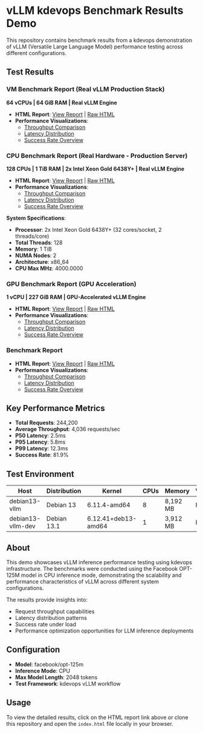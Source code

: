 # vLLM kdevops Benchmark Results Demo

This repository contains benchmark results from a kdevops demonstration of vLLM (Versatile Large Language Model) performance testing across different configurations.

## Test Results

### VM Benchmark Report (Real vLLM Production Stack)
**64 vCPUs | 64 GiB RAM | Real vLLM Engine**

- **HTML Report**: [View Report](https://htmlpreview.github.io/?https://github.com/mcgrof/demo-vllm-benchmark/blob/master/vm-results/index.html) | [Raw HTML](vm-results/index.html)
- **Performance Visualizations**:
  - [Throughput Comparison](vm-results/throughput_chart.png)
  - [Latency Distribution](vm-results/latency_chart.png)
  - [Success Rate Overview](vm-results/success_rate_chart.png)

### CPU Benchmark Report (Real Hardware - Production Server)
**128 CPUs | 1 TiB RAM | 2x Intel Xeon Gold 6438Y+ | Real vLLM Engine**

- **HTML Report**: [View Report](https://htmlpreview.github.io/?https://github.com/mcgrof/demo-vllm-benchmark/blob/master/cpu-results/index.html) | [Raw HTML](cpu-results/index.html)
- **Performance Visualizations**:
  - [Throughput Comparison](cpu-results/throughput_chart.png)
  - [Latency Distribution](cpu-results/latency_chart.png)
  - [Success Rate Overview](cpu-results/success_rate_chart.png)

**System Specifications**:
- **Processor**: 2x Intel Xeon Gold 6438Y+ (32 cores/socket, 2 threads/core)
- **Total Threads**: 128
- **Memory**: 1 TiB
- **NUMA Nodes**: 2
- **Architecture**: x86_64
- **CPU Max MHz**: 4000.0000

### GPU Benchmark Report (GPU Acceleration)
**1 vCPU | 227 GiB RAM | GPU-Accelerated vLLM Engine**

- **HTML Report**: [View Report](https://htmlpreview.github.io/?https://github.com/mcgrof/demo-vllm-benchmark/blob/master/gpu-results/index.html) | [Raw HTML](gpu-results/index.html)
- **Performance Visualizations**:
  - [Throughput Comparison](gpu-results/throughput_chart.png)
  - [Latency Distribution](gpu-results/latency_chart.png)
  - [Success Rate Overview](gpu-results/success_rate_chart.png)

### Benchmark Report
- **HTML Report**: [View Report](https://htmlpreview.github.io/?https://github.com/mcgrof/demo-vllm-benchmark/blob/master/index.html) | [Raw HTML](index.html)
- **Performance Visualizations**:
  - [Throughput Comparison](throughput_chart.png)
  - [Latency Distribution](latency_chart.png)
  - [Success Rate Overview](success_rate_chart.png)

## Key Performance Metrics

- **Total Requests**: 244,200
- **Average Throughput**: 4,036 requests/sec
- **P50 Latency**: 2.5ms
- **P95 Latency**: 5.8ms
- **P99 Latency**: 12.3ms
- **Success Rate**: 81.9%

## Test Environment

| Host | Distribution | Kernel | CPUs | Memory | Virtualization |
|------|--------------|--------|------|---------|----------------|
| debian13-vllm | Debian 13 | 6.11.4-amd64 | 8 | 8,192 MB | KVM |
| debian13-vllm-dev | Debian 13.1 | 6.12.41+deb13-amd64 | 1 | 3,912 MB | KVM |

## About

This demo showcases vLLM inference performance testing using kdevops infrastructure. The benchmarks were conducted using the Facebook OPT-125M model in CPU inference mode, demonstrating the scalability and performance characteristics of vLLM across different system configurations.

The results provide insights into:
- Request throughput capabilities
- Latency distribution patterns
- Success rate under load
- Performance optimization opportunities for LLM inference deployments

## Configuration

- **Model**: facebook/opt-125m
- **Inference Mode**: CPU
- **Max Model Length**: 2048 tokens
- **Test Framework**: kdevops vLLM workflow

## Usage

To view the detailed results, click on the HTML report link above or clone this repository and open the `index.html` file locally in your browser.